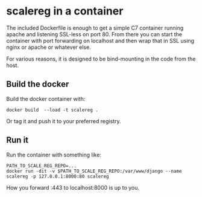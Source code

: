 # scalereg in a container

The included Dockerfile is enough to get a simple C7 container running apache
and listening SSL-less on port 80. From there you can start the container with
port forwarding on localhost and then wrap that in SSL using nginx or apache or
whatever else.

For various reasons, it is designed to be bind-mounting in the code from the
host.

## Build the docker

Build the docker container with:

```shell
docker build  --load -t scalereg .
```

Or tag it and push it to your preferred registry.

## Run it

Run the container with something like:

```shell
PATH_TO_SCALE_REG_REPO=...
docker run -dit -v $PATH_TO_SCALE_REG_REPO:/var/www/django --name scalereg -p 127.0.0.1:8000:80 scalereg
```

How you forward :443 to localhost:8000 is up to you.
